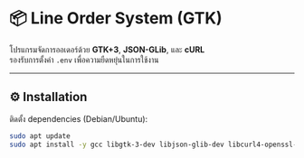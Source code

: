 # 📦 Line Order System (GTK)

โปรแกรมจัดการออเดอร์ด้วย **GTK+3**, **JSON-GLib**, และ **cURL**  
รองรับการตั้งค่า `.env` เพื่อความยืดหยุ่นในการใช้งาน

---

## ⚙️ Installation
ติดตั้ง dependencies (Debian/Ubuntu):
```bash
sudo apt update
sudo apt install -y gcc libgtk-3-dev libjson-glib-dev libcurl4-openssl-dev pkg-config
